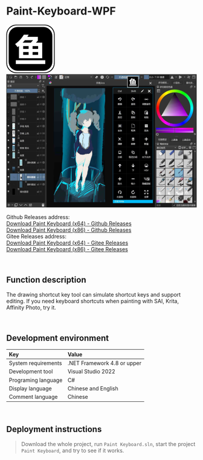 # Paint-Keyboard-WPF

![](ScreenShot/logo.png)
![](ScreenShot/screenshot.jpg)

 
 Github Releases address: <br/>
[Download Paint Keyboard (x64) - Github Releases](https://github.com/ysdy44/Paint-Keyboard-WPF/releases/download/v1.0.1/Paint.Keyboard.x64.exe)   
[Download Paint Keyboard (x86) - Github Releases](https://github.com/ysdy44/Paint-Keyboard-WPF/releases/download/v1.0.1/Paint.Keyboard.x86.exe)   
 Gitee Releases address: <br/>
[Download Paint Keyboard (x64) - Gitee Releases](https://gitee.com/ysdy44/Paint-Keyboard-WPF/attach_files/998390/download/Paint%20Keyboard%20(x64).exe)   
[Download Paint Keyboard (x86) - Gitee Releases](https://gitee.com/ysdy44/Paint-Keyboard-WPF/attach_files/998391/download/Paint%20Keyboard%20(x86).exe)   


<br/>

## Function description

The drawing shortcut key tool can simulate shortcut keys and support editing. If you need keyboard shortcuts when painting with SAI, Krita, Affinity Photo, try it.


<br/>

## Development environment

|Key|Value|
|:-|:-|
|System requirements| .NET Framework 4.8 or upper|
|Development tool|Visual Studio 2022|
|Programing language|C#|
|Display language|Chinese and English|
|Comment language|Chinese|


<br/>

## Deployment instructions

> Download the whole project, run `Paint Keyboard.sln`, start the project `Paint Keyboard`, and try to see if it works.